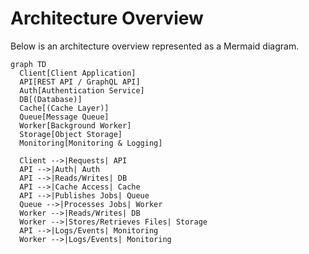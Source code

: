 # Architecture Overview

Below is an architecture overview represented as a Mermaid diagram.

```mermaid
graph TD
  Client[Client Application]
  API[REST API / GraphQL API]
  Auth[Authentication Service]
  DB[(Database)]
  Cache[(Cache Layer)]
  Queue[Message Queue]
  Worker[Background Worker]
  Storage[Object Storage]
  Monitoring[Monitoring & Logging]

  Client -->|Requests| API
  API -->|Auth| Auth
  API -->|Reads/Writes| DB
  API -->|Cache Access| Cache
  API -->|Publishes Jobs| Queue
  Queue -->|Processes Jobs| Worker
  Worker -->|Reads/Writes| DB
  Worker -->|Stores/Retrieves Files| Storage
  API -->|Logs/Events| Monitoring
  Worker -->|Logs/Events| Monitoring
```